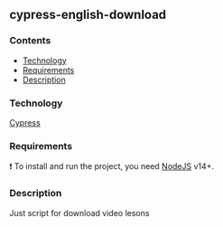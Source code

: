 ## cypress-english-download

### Contents
- [Technology](#Technology)
- [Requirements](#Requirements)
- [Description](#Description)
### Technology
[Cypress](https://docs.cypress.io/)
### Requirements
 :exclamation: To install and run the project, you need [NodeJS](https://nodejs.org/) v14+.
### Description
Just script for download video lesons 
